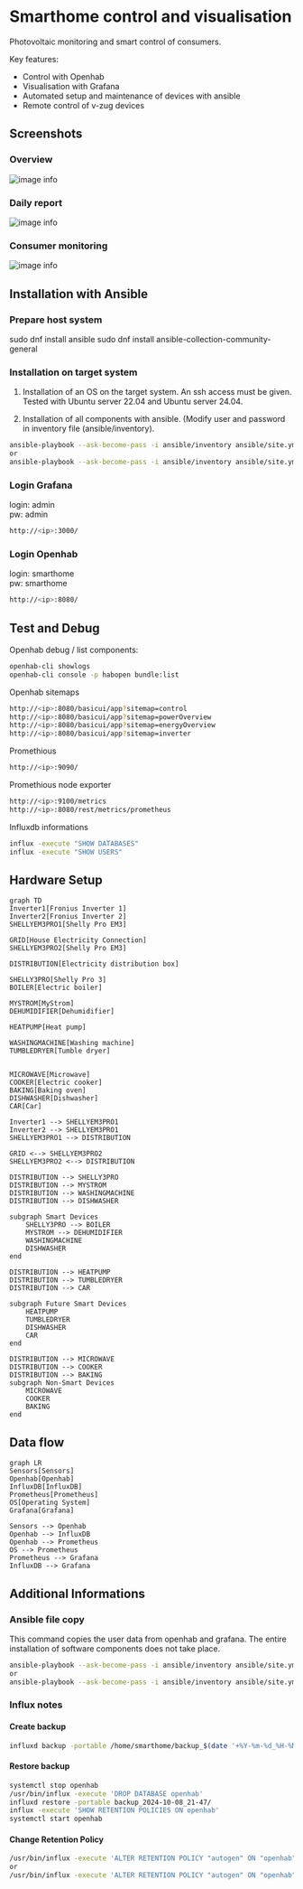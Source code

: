 # Smarthome control and visualisation

Photovoltaic monitoring and smart control of consumers.

Key features:
- Control with Openhab
- Visualisation with Grafana
- Automated setup and maintenance of devices with ansible
- Remote control of v-zug devices

## Screenshots

### Overview
![image info](./Screenshot_overview.png)

### Daily report
![image info](./Screenshot_day_overview.png)

### Consumer monitoring
![image info](./Screenshot_consumer.png)

## Installation with Ansible

### Prepare host system
sudo dnf install ansible
sudo dnf install ansible-collection-community-general

### Installation on target system

1) Installation of an OS on the target system. An ssh access must be given. Tested with Ubuntu server 22.04 and Ubuntu server 24.04.

2) Installation of all components with ansible. (Modify user and password in inventory file (ansible/inventory).

```sh
ansible-playbook --ask-become-pass -i ansible/inventory ansible/site.yml --tags "all,never" --limit staging
or
ansible-playbook --ask-become-pass -i ansible/inventory ansible/site.yml --tags "all,never" --limit productive

```

### Login Grafana
login: admin  
pw: admin  
```sh
http://<ip>:3000/
```

### Login Openhab
login: smarthome  
pw: smarthome  
```sh
http://<ip>:8080/
```

## Test and Debug

Openhab debug / list components:
```sh
openhab-cli showlogs
openhab-cli console -p habopen bundle:list
```

Openhab sitemaps
```sh
http://<ip>:8080/basicui/app?sitemap=control
http://<ip>:8080/basicui/app?sitemap=powerOverview
http://<ip>:8080/basicui/app?sitemap=energyOverview
http://<ip>:8080/basicui/app?sitemap=inverter
```

Promethious
```sh
http://<ip>:9090/
```

Promethious node exporter
```sh
http://<ip>:9100/metrics
http://<ip>:8080/rest/metrics/prometheus
```

Influxdb informations
```sh
influx -execute "SHOW DATABASES"
influx -execute "SHOW USERS"
```

## Hardware Setup

```mermaid
graph TD
Inverter1[Fronius Inverter 1]
Inverter2[Fronius Inverter 2]
SHELLYEM3PRO1[Shelly Pro EM3]

GRID[House Electricity Connection]
SHELLYEM3PRO2[Shelly Pro EM3]

DISTRIBUTION[Electricity distribution box]

SHELLY3PRO[Shelly Pro 3]
BOILER[Electric boiler]

MYSTROM[MyStrom]
DEHUMIDIFIER[Dehumidifier]

HEATPUMP[Heat pump]

WASHINGMACHINE[Washing machine]
TUMBLEDRYER[Tumble dryer]


MICROWAVE[Microwave]
COOKER[Electric cooker]
BAKING[Baking oven]
DISHWASHER[Dishwasher]
CAR[Car]

Inverter1 --> SHELLYEM3PRO1
Inverter2 --> SHELLYEM3PRO1
SHELLYEM3PRO1 --> DISTRIBUTION

GRID <--> SHELLYEM3PRO2
SHELLYEM3PRO2 <--> DISTRIBUTION

DISTRIBUTION --> SHELLY3PRO
DISTRIBUTION --> MYSTROM
DISTRIBUTION --> WASHINGMACHINE
DISTRIBUTION --> DISHWASHER

subgraph Smart Devices
    SHELLY3PRO --> BOILER
    MYSTROM --> DEHUMIDIFIER
    WASHINGMACHINE
    DISHWASHER
end

DISTRIBUTION --> HEATPUMP
DISTRIBUTION --> TUMBLEDRYER
DISTRIBUTION --> CAR

subgraph Future Smart Devices
    HEATPUMP
    TUMBLEDRYER
    DISHWASHER
    CAR
end

DISTRIBUTION --> MICROWAVE
DISTRIBUTION --> COOKER
DISTRIBUTION --> BAKING
subgraph Non-Smart Devices
    MICROWAVE
    COOKER
    BAKING
end
```

## Data flow

```mermaid
graph LR
Sensors[Sensors]
Openhab[Openhab]
InfluxDB[InfluxDB]
Prometheus[Prometheus]
OS[Operating System]
Grafana[Grafana]

Sensors --> Openhab
Openhab --> InfluxDB
Openhab --> Prometheus
OS --> Prometheus
Prometheus --> Grafana
InfluxDB --> Grafana
```

## Additional Informations

### Ansible file copy
This command copies the user data from openhab and grafana. The entire installation of software components does not take place.
```sh
ansible-playbook --ask-become-pass -i ansible/inventory ansible/site.yml --limit staging
or
ansible-playbook --ask-become-pass -i ansible/inventory ansible/site.yml --limit productive
```


### Influx notes

#### Create backup
```sh
influxd backup -portable /home/smarthome/backup_$(date '+%Y-%m-%d_%H-%M')
```

#### Restore backup
```sh
systemctl stop openhab
/usr/bin/influx -execute 'DROP DATABASE openhab'
influxd restore -portable backup_2024-10-08_21-47/
influx -execute 'SHOW RETENTION POLICIES ON openhab'
systemctl start openhab
```

#### Change Retention Policy
```sh
/usr/bin/influx -execute 'ALTER RETENTION POLICY "autogen" ON "openhab" DURATION 365d'
or
/usr/bin/influx -execute 'ALTER RETENTION POLICY "autogen" ON "openhab" DURATION INF'
```
